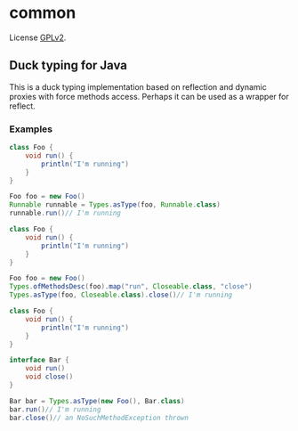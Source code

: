 # common
License [GPLv2](http://www.gnu.org/licenses/old-licenses/gpl-2.0.html).

## Duck typing for Java

This is a duck typing implementation based on reflection and dynamic proxies with force methods access. Perhaps it can be used as a wrapper for reflect.

### Examples

```groovy
class Foo {
    void run() {
        println("I'm running")
    }
}

Foo foo = new Foo()
Runnable runnable = Types.asType(foo, Runnable.class)
runnable.run()// I'm running

```

```groovy
class Foo {
    void run() {
        println("I'm running")
    }
}

Foo foo = new Foo()
Types.ofMethodsDesc(foo).map("run", Closeable.class, "close")
Types.asType(foo, Closeable.class).close()// I'm running

```

```groovy
class Foo {
    void run() {
        println("I'm running")
    }
}

interface Bar {
    void run()
    void close()
}

Bar bar = Types.asType(new Foo(), Bar.class)
bar.run()// I'm running
bar.close()// an NoSuchMethodException thrown

```
